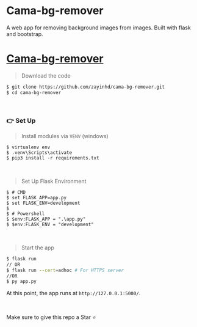 # Cama-bg-remover

A web app for removing background images from images. Built with flask and bootstrap.

# [Cama-bg-remover](https://cama-bg-remover.vercel.app/)

> Download the code 

```bash
$ git clone https://github.com/zayinhd/cama-bg-remover.git
$ cd cama-bg-remover
```

<br />

### 👉 Set Up

> Install modules via `VENV` (windows) 

```
$ virtualenv env
$ .venv\Scripts\activate
$ pip3 install -r requirements.txt
```

<br />

> Set Up Flask Environment

```
$ # CMD 
$ set FLASK_APP=app.py
$ set FLASK_ENV=development
$
$ # Powershell
$ $env:FLASK_APP = ".\app.py"
$ $env:FLASK_ENV = "development"
```

<br />

> Start the app

```bash
$ flask run
// OR
$ flask run --cert=adhoc # For HTTPS server
//OR
$ py app.py
```

At this point, the app runs at `http://127.0.0.1:5000/`. 

<br />

Make sure to give this repo a Star ⭐
